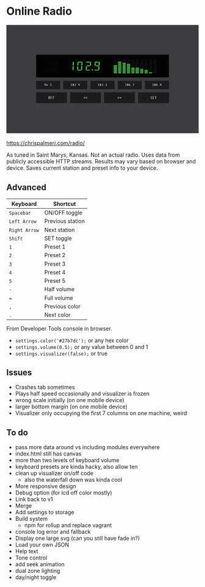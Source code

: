 # Online Radio

![screenshot](dist/img/screencast.gif)

https://chrispalmeri.com/radio/

As tuned in Saint Marys, Kansas. Not an actual radio. Uses data from publicly accessible HTTP streams. Results may vary based on browser and device. Saves current station and preset info to your device.

## Advanced

Keyboard | Shortcut
---|---
`Spacebar` | ON/OFF toggle
`Left Arrow` | Previous station
`Right Arrow` | Next station
`Shift` | SET toggle
`1` | Preset 1
`2` | Preset 2
`3` | Preset 3
`4` | Preset 4
`5` | Preset 5
`-` | Half volume
`=` | Full volume
`,` | Previous color
`.` | Next color

From Developer Tools console in browser.

  * `settings.color('#27b7dc');` or any hex color
  * `settings.volume(0.5);` or any value between 0 and 1
  * `settings.visualizer(false);` or true

## Issues

  * Crashes tab sometimes
  * Plays half speed occasionally and visualizer is frozen
  * wrong scale initially (on one mobile device)
  * larger bottom margin (on one mobile device)
  * Visualizer only occupying the first 7 columns on one machine, weird

## To do

  * pass more data around vs including modules everywhere
  * index.html still has canvas
  * more than two levels of keyboard volume
  * keyboard presets are kinda hacky, also allow ten
  * clean up visualizer on/off code
    * also the waterfall down was kinda cool
  * More responsive design
  * Debug option (for lcd off color mostly)
  * Link back to v1
  * Merge
  * Add settings to storage
  * Build system
    * npm for rollup and replace vagrant
  * console log error and fallback
  * Display one large svg (can you still have fade in?)
  * Load your own JSON
  * Help text
  * Tone control
  * add seek animation
  * dual zone lighting
  * day/night toggle
